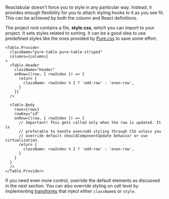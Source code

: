 Reactabular doesn't force you to style in any particular way. Instead, it provides enough flexibility for you to attach styling hooks to it as you see fit. This can be achieved by both the column and React definitions.

The project root contains a file, **style.css**, which you can import to your project. It sets styles related to sorting. It can be a good idea to use predefined styles like the ones provided by [Pure.css](http://purecss.io/) to save some effort.

```react
<Table.Provider
  className="pure-table pure-table-striped"
  columns={columns}
>
  <Table.Header
    className="header"
    onRow={(row, { rowIndex }) => {
      return {
        className: rowIndex % 2 ? 'odd-row' : 'even-row',
      }
    }}
  />

  <Table.Body
    rows={rows}
    rowKey="id"
    onRow={(row, { rowIndex }) => {
      // Important! This gets called only when the row is updated. It is
      // preferable to handle even/odd styling through CSS unless you
      // override default shouldComponentUpdate behavior or use virtualization.
      return {
        className: rowIndex % 2 ? 'odd-row' : 'even-row',
      }
    }
  }
  />
</Table.Provider>
```

If you need even more control, override the default elements as discussed in the next section. You can also override styling on cell level by implementing [transforms](column-definition/transforms) that inject either `className`s or `style`.
